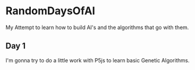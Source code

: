 # RandomDaysOfAI
My Attempt to learn how to build AI's and the algorithms that go with them.

## Day 1

I'm gonna try to do a little work with P5js to learn basic Genetic Algorithms. 
